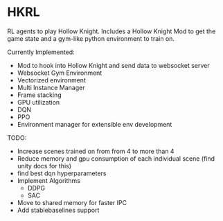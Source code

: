 # HKRL

RL agents to play Hollow Knight. Includes a Hollow Knight Mod to get the game state and a gym-like python environment to train on.

Currently Implemented:

- Mod to hook into Hollow Knight and send data to websocket server
- Websocket Gym Environment
- Vectorized environment
- Multi Instance Manager
- Frame stacking
- GPU utilization
- DQN
- PPO
- Environment manager for extensible env development
  

TODO:
- Increase scenes trained on from from 4 to more than 4
- Reduce memory and gpu consumption of each individual scene (find unity docs for this)
- find best dqn hyperparameters
- Implement Algorithms
  - DDPG
  - SAC
- Move to shared memory for faster IPC
- Add stablebaselines support
